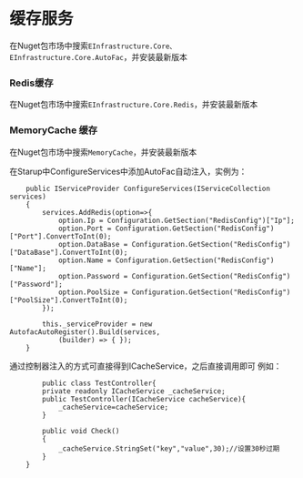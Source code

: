 # 缓存服务 #

在Nuget包市场中搜索`EInfrastructure.Core、EInfrastructure.Core.AutoFac`，并安装最新版本

### Redis缓存 ###
在Nuget包市场中搜索`EInfrastructure.Core.Redis`，并安装最新版本

### MemoryCache 缓存 ###
在Nuget包市场中搜索`MemoryCache`，并安装最新版本

在Starup中ConfigureServices中添加AutoFac自动注入，实例为：  
    
		public IServiceProvider ConfigureServices(IServiceCollection services)
		{
			services.AddRedis(option=>{
				option.Ip = Configuration.GetSection("RedisConfig")["Ip"];
                option.Port = Configuration.GetSection("RedisConfig")["Port"].ConvertToInt(0);
                option.DataBase = Configuration.GetSection("RedisConfig")["DataBase"].ConvertToInt(0);
                option.Name = Configuration.GetSection("RedisConfig")["Name"];
                option.Password = Configuration.GetSection("RedisConfig")["Password"];
                option.PoolSize = Configuration.GetSection("RedisConfig")["PoolSize"].ConvertToInt(0);
			});

			this._serviceProvider = new AutofacAutoRegister().Build(services,
                (builder) => { });
		}


通过控制器注入的方式可直接得到ICacheService，之后直接调用即可
例如：

			public class TestController{
			private readonly ICacheService _cacheService;
			public TestController(ICacheService cacheService){
				_cacheService=cacheService;
			}

			public void Check()
			{
				_cacheService.StringSet("key","value",30);//设置30秒过期
			}
		} 
